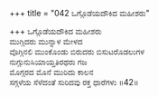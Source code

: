 +++
title = "042 ಒಗ್ಗೊಡೆಯದೌಕಿದ ಮಹೀಶರು"

+++
ಒಗ್ಗೊಡೆಯದೌಕಿದ ಮಹೀಶರು  
ಮುಗ್ಗಿದರು ಮುನ್ನಾಳ ಮೇಳದ  
ವೊಗ್ಗಿನಲಿ ಮುಂಕೊಂಡು ಬಿರುದರು ಬಿಸುಟರೊಡಲುಗಳ  
ನುಗ್ಗುನುಸಿಯಾಯ್ತತಿರಥರು ಗಜ  
ಮೊಗ್ಗರದ ಮೊನೆ ಮುರಿದು ಕಾಲನ  
ಸಗ್ಗಳೆಯ ಸೆಳೆದಂತೆ ಸುರಿದವು ರಕ್ತ ಧಾರೆಗಳು      ॥42॥